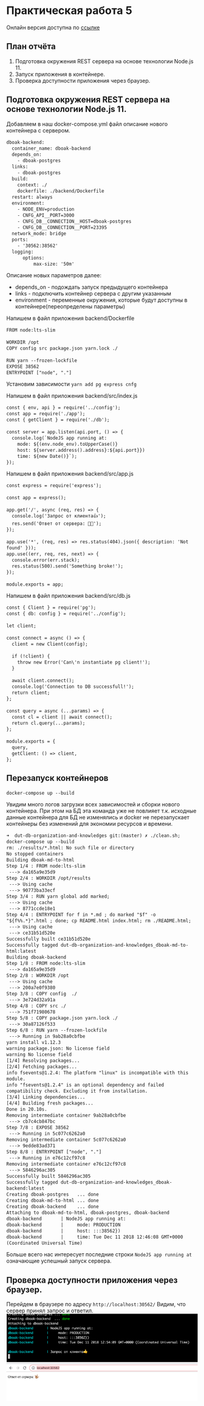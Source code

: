 # Практическая работа 5
Онлайн версия доступна по [ссылке](https://github.com/specialistvlad/dut-db-organization-and-knowledges/blob/master/results/lab5.md)

## План отчёта
1. Подготовка окружения REST сервера на основе технологии Node.js 11.
2. Запуск приложения в контейнере.
3. Проверка доступности приложения через браузер.

## Подготовка окружения REST сервера на основе технологии Node.js 11.
Добавляем в наш docker-compose.yml файл описание нового контейнера с сервером.

```
dboak-backend:
  container_name: dboak-backend
  depends_on:
    - dboak-postgres
  links:
    - dboak-postgres
  build:
    context: ./
    dockerfile: ./backend/Dockerfile
  restart: always
  environment:
    - NODE_ENV=production
    - CNFG_API__PORT=3000
    - CNFG_DB__CONNECTION__HOST=dboak-postgres
    - CNFG_DB__CONNECTION__PORT=23395
  network_mode: bridge
  ports:
    - '30562:38562'
  logging:
      options:
          max-size: '50m'
```
Описание новых параметров далее:
* depends_on - подождать запуск предыдущего контейнера
* links - подключить контейнер сервера с другим указанным
* environment - переменные окружения, которые будут доступны в контейнере(переопределены параметры)



Напишем в файл приложения backend/Dockerfile
```
FROM node:lts-slim

WORKDIR /opt
COPY config src package.json yarn.lock ./

RUN yarn --frozen-lockfile
EXPOSE 38562
ENTRYPOINT ["node", "."]

```

Установим зависимости `yarn add pg express cnfg`

Напишем в файл приложения backend/src/index.js
```
const { env, api } = require('../config');
const app = require('./app');
const { getClient } = require('./db');

const server = app.listen(api.port, () => {
  console.log(`NodeJS app running at:
    mode: ${(env.node_env).toUpperCase()}
    host: ${server.address().address}:${api.port}})
    time: ${new Date()}`);
});
```

Напишем в файл приложения backend/src/app.js
```
const express = require('express');

const app = express();

app.get('/', async (req, res) => {
  console.log('Запрос от клиента👍');
  res.send('Ответ от сервера: 🤟🏽');
});

app.use('*', (req, res) => res.status(404).json({ description: 'Not found' }));
app.use((err, req, res, next) => {
  console.error(err.stack);
  res.status(500).send('Something broke!');
});

module.exports = app;

```
Напишем в файл приложения backend/src/db.js
```
const { Client } = require('pg');
const { db: config } = require('../config');

let client;

const connect = async () => {
  client = new Client(config);

  if (!client) {
    throw new Error('Can\'n instantiate pg client!');
  }

  await client.connect();
  console.log('Connection to DB successfull!');
  return client;
};

const query = async (...params) => {
  const cl = client || await connect();
  return cl.query(...params);
};

module.exports = {
  query,
  getClient: () => client,
};
```


## Перезапуск контейнеров
`docker-compose up --build`

Увидим много логов загрузки всех зависимостей и сборки нового контейнера. При этом на БД эта команда уже не повлияет т.к. исходные данные контейнера для БД не изменялись и docker не перезапускает контейнеры без изменений для экономии ресурсов и времени.

```
➜  dut-db-organization-and-knowledges git:(master) ✗ ./clean.sh; docker-compose up --build
rm: ./results/*.html: No such file or directory
No stopped containers
Building dboak-md-to-html
Step 1/4 : FROM node:lts-slim
 ---> da165a9e35d9
Step 2/4 : WORKDIR /opt/results
 ---> Using cache
 ---> 90773ba33ecf
Step 3/4 : RUN yarn global add marked;
 ---> Using cache
 ---> 8771ccde18e1
Step 4/4 : ENTRYPOINT for f in *.md ; do marked "$f" -o "${f%%.*}".html ; done; cp README.html index.html; rm ./README.html;
 ---> Using cache
 ---> ce31b51d520e
Successfully built ce31b51d520e
Successfully tagged dut-db-organization-and-knowledges_dboak-md-to-html:latest
Building dboak-backend
Step 1/8 : FROM node:lts-slim
 ---> da165a9e35d9
Step 2/8 : WORKDIR /opt
 ---> Using cache
 ---> 200a7e0f9380
Step 3/8 : COPY config  ./
 ---> 3e724d32a91a
Step 4/8 : COPY src ./
 ---> 751f71980678
Step 5/8 : COPY package.json yarn.lock ./
 ---> 30a87126f533
Step 6/8 : RUN yarn --frozen-lockfile
 ---> Running in 9ab28a0cbfbe
yarn install v1.12.3
warning package.json: No license field
warning No license field
[1/4] Resolving packages...
[2/4] Fetching packages...
info fsevents@1.2.4: The platform "linux" is incompatible with this module.
info "fsevents@1.2.4" is an optional dependency and failed compatibility check. Excluding it from installation.
[3/4] Linking dependencies...
[4/4] Building fresh packages...
Done in 20.10s.
Removing intermediate container 9ab28a0cbfbe
 ---> cb7c4cb847bc
Step 7/8 : EXPOSE 38562
 ---> Running in 5c077c6262a0
Removing intermediate container 5c077c6262a0
 ---> 9edde83ad371
Step 8/8 : ENTRYPOINT ["node", "."]
 ---> Running in e76c12cf97c8
Removing intermediate container e76c12cf97c8
 ---> 5846296ac305
Successfully built 5846296ac305
Successfully tagged dut-db-organization-and-knowledges_dboak-backend:latest
Creating dboak-postgres   ... done
Creating dboak-md-to-html ... done
Creating dboak-backend    ... done
Attaching to dboak-md-to-html, dboak-postgres, dboak-backend
dboak-backend       | NodeJS app running at:
dboak-backend       |     mode: PRODUCTION
dboak-backend       |     host: :::38562})
dboak-backend       |     time: Tue Dec 11 2018 12:46:08 GMT+0000 (Coordinated Universal Time)
```

Больше всего нас интересует последние строки `NodeJS app running at` означающие успешный запуск сервера.

## Проверка доступности приложения через браузер.
Перейдем в браузере по адресу `http://localhost:30562/`
Видим, что сервер принял запрос и ответил.
![Результат работы](./screenshots/lab5-screen-1.png)
![Результат работы](./screenshots/lab5-screen-2.png)
